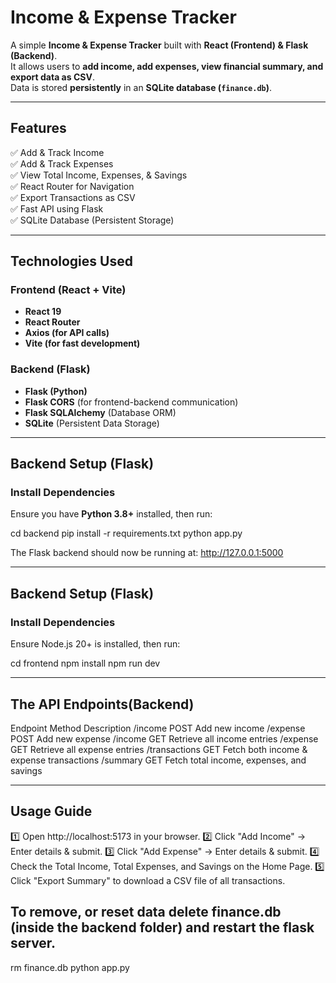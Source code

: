 # Income & Expense Tracker
A simple **Income & Expense Tracker** built with **React (Frontend) & Flask (Backend)**.  
It allows users to **add income, add expenses, view financial summary, and export data as CSV**.  
Data is stored **persistently** in an **SQLite database (`finance.db`)**.

---

## **Features**
✅ Add & Track Income  
✅ Add & Track Expenses  
✅ View Total Income, Expenses, & Savings  
✅ React Router for Navigation  
✅ Export Transactions as CSV  
✅ Fast API using Flask  
✅ SQLite Database (Persistent Storage)  

---

## **Technologies Used**
### **Frontend (React + Vite)**
- **React 19**
- **React Router**
- **Axios (for API calls)**
- **Vite (for fast development)**

### **Backend (Flask)**
- **Flask (Python)**
- **Flask CORS** (for frontend-backend communication)
- **Flask SQLAlchemy** (Database ORM)
- **SQLite** (Persistent Data Storage)

---

## **Backend Setup (Flask)**
### **Install Dependencies**
Ensure you have **Python 3.8+** installed, then run:

cd backend
pip install -r requirements.txt
python app.py

The Flask backend should now be running at:
http://127.0.0.1:5000

---

## **Backend Setup (Flask)**
### **Install Dependencies**
Ensure Node.js 20+ is installed, then run:

cd frontend
npm install
npm run dev

---

## **The API Endpoints(Backend)**
Endpoint	    Method	Description
/income	        POST	Add new income
/expense	    POST	Add new expense
/income	        GET	    Retrieve all income entries
/expense	    GET	    Retrieve all expense entries
/transactions	GET	    Fetch both income & expense transactions
/summary	    GET	    Fetch total income, expenses, and savings

---

## **Usage Guide**
1️⃣ Open http://localhost:5173 in your browser.
2️⃣ Click "Add Income" → Enter details & submit.
3️⃣ Click "Add Expense" → Enter details & submit.
4️⃣ Check the Total Income, Total Expenses, and Savings on the Home Page.
5️⃣ Click "Export Summary" to download a CSV file of all transactions.

## **To remove, or reset data delete finance.db (inside the backend folder) and restart the flask server.**
rm finance.db
python app.py
